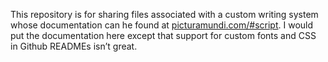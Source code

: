 <img scr="images/image-of-the-world.svg">

This repository is for sharing files associated with a custom writing system whose documentation can he found at [picturamundi.com/#script](https://picturamundi.com/#script). I would put the documentation here except that support for custom fonts and CSS in Github READMEs isn’t great.
